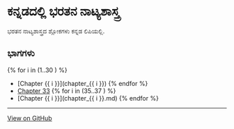 # ಕನ್ನಡದಲ್ಲಿ ಭರತನ ನಾಟ್ಯಶಾಸ್ತ್ರ 

ಭರತನ ನಾಟ್ಯಶಾಸ್ತ್ರದ ಶ್ಲೋಕಗಳು ಕನ್ನಡ ಲಿಪಿಯಲ್ಲಿ. 

## ಭಾಗಗಳು 

{% for i in (1..30 ) %}
- [Chapter {{ i }}](chapter_{{ i }})
{% endfor %}
- [Chapter 33](chapter_33.md)
{% for i in (35..37 ) %}
- [Chapter {{ i }}](chapter_{{ i }}.md)
{% endfor %}
---
[View on GitHub](https://github.com/keerthi2kiran/Natyashastra)
